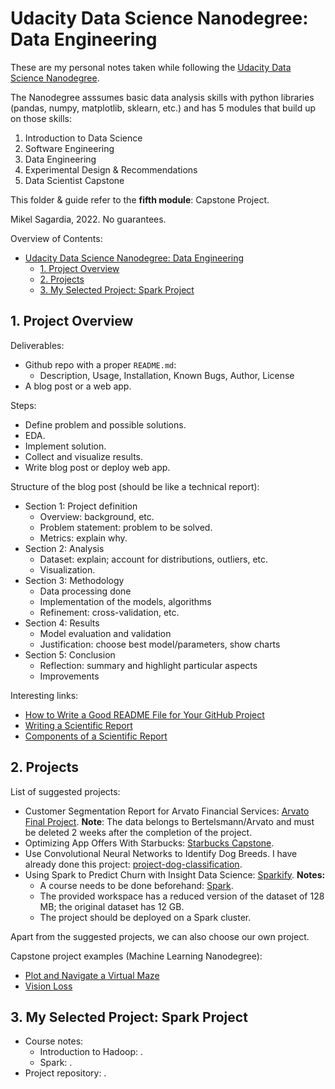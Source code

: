 # Udacity Data Science Nanodegree: Data Engineering

These are my personal notes taken while following the [Udacity Data Science Nanodegree](https://www.udacity.com/course/data-scientist-nanodegree--nd025).

The Nanodegree asssumes basic data analysis skills with python libraries (pandas, numpy, matplotlib, sklearn, etc.) and has 5 modules that build up on those skills:

1. Introduction to Data Science
2. Software Engineering
3. Data Engineering
4. Experimental Design & Recommendations
5. Data Scientist Capstone

This folder & guide refer to the **fifth module**: Capstone Project.

Mikel Sagardia, 2022.
No guarantees.

Overview of Contents:

- [Udacity Data Science Nanodegree: Data Engineering](#udacity-data-science-nanodegree-data-engineering)
  - [1. Project Overview](#1-project-overview)
  - [2. Projects](#2-projects)
  - [3. My Selected Project: Spark Project](#3-my-selected-project-spark-project)

## 1. Project Overview

Deliverables:

- Github repo with a proper `README.md`:
  - Description, Usage, Installation, Known Bugs, Author, License
- A blog post or a web app.

Steps:

- Define problem and possible solutions.
- EDA.
- Implement solution.
- Collect and visualize results.
- Write blog post or deploy web app.

Structure of the blog post (should be like a technical report):

- Section 1: Project definition
  - Overview: background, etc.
  - Problem statement: problem to be solved.
  - Metrics: explain why.
- Section 2: Analysis
  - Dataset: explain; account for distributions, outliers, etc.
  - Visualization.
- Section 3: Methodology
  - Data processing done
  - Implementation of the models, algorithms
  - Refinement: cross-validation, etc.
- Section 4: Results
  - Model evaluation and validation
  - Justification: choose best model/parameters, show charts
- Section 5: Conclusion
  - Reflection: summary and highlight particular aspects
  - Improvements

Interesting links:

- [How to Write a Good README File for Your GitHub Project](https://www.freecodecamp.org/news/how-to-write-a-good-readme-file/)
- [Writing a Scientific Report](https://www.waikato.ac.nz/library/guidance/guides/write-scientific-reports)
- [Components of a Scientific Report](https://canvas.hull.ac.uk/courses/370/pages/components-of-a-scientific-report)

## 2. Projects

List of suggested projects:

- Customer Segmentation Report for Arvato Financial Services: [Arvato Final Project](https://www.youtube.com/watch?v=qBR6A0IQXEE). **Note**: The data belongs to Bertelsmann/Arvato and must be deleted 2 weeks after the completion of the project.
- Optimizing App Offers With Starbucks: [Starbucks Capstone](https://www.youtube.com/watch?v=bq-H7M5BU3U).
- Use Convolutional Neural Networks to Identify Dog Breeds. I have already done this project: [project-dog-classification](https://github.com/mxagar/deep-learning-v2-pytorch/tree/master/project-dog-classification).
- Using Spark to Predict Churn with Insight Data Science: [Sparkify](https://www.youtube.com/watch?v=lPCzCEG2yRs). **Notes:**
  - A course needs to be done beforehand: [Spark](https://learn.udacity.com/courses/ud2002).
  - The provided workspace has a reduced version of the dataset of 128 MB; the original dataset has 12 GB.
  - The project should be deployed on a Spark cluster.

Apart from the suggested projects, we can also choose our own project.

Capstone project examples (Machine Learning Nanodegree):

- [Plot and Navigate a Virtual Maze](https://github.com/udacity/machine-learning/blob/master/projects/capstone/report-example-3.pdf)
- [Vision Loss](https://github.com/udacity/machine-learning/blob/master/projects/capstone/report-example-1.pdf)


## 3. My Selected Project: Spark Project

- Course notes:
  - Introduction to Hadoop: []().
  - Spark: []().
- Project repository: []().
